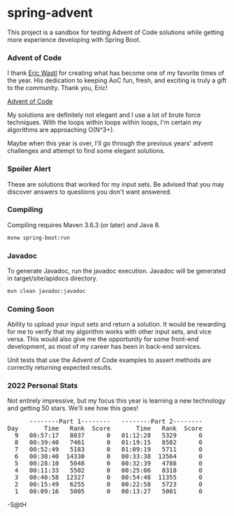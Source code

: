 # spring-advent
This project is a sandbox for testing Advent of Code solutions while getting
more experience developing with Spring Boot.

### Advent of Code

I thank [Eric Wastl](https://adventofcode.com/2022/about) for creating what has
become one of my favorite times of the year.  His dedication to keeping AoC
fun, fresh, and exciting is truly a gift to the community.  Thank you, Eric!

[Advent of Code](https://adventofcode.com/2022)

My solutions are definitely not elegant and I use a lot of brute force
techniques.  With the loops within loops within loops, I'm certain my
algorithms are approaching O(N^3+).

Maybe when this year is over, I'll go through the previous years' advent
challenges and attempt to find some elegant solutions.

### Spoiler Alert
These are solutions that worked for my input sets.  Be advised that you may
discover answers to questions you don't want answered.

### Compiling
Compiling requires Maven 3.6.3 (or later) and Java 8.
```sh
mvnw spring-boot:run
````

### Javadoc
To generate Javadoc, run the javadoc execution.  Javadoc will be generated in
target/site/apidocs directory.
```sh
mvn clean javadoc:javadoc
```

### Coming Soon

Ability to upload your input sets and return a solution.  It would be rewarding
for me to verify that my algorithm works with other input sets, and vice versa.
This would also give me the opportunity for some front-end development, as most
of my career has been in back-end services.

Unit tests that use the Advent of Code examples to assert methods are correctly
returning expected results. 

### 2022 Personal Stats

Not entirely impressive, but my focus this year is learning a new technology
and getting 50 stars.  We'll see how this goes!
<pre>
      --------Part 1--------   --------Part 2--------
Day       Time   Rank  Score       Time   Rank  Score
  9   00:57:17   8037      0   01:12:28   5329      0
  8   00:39:40   7461      0   01:19:15   8582      0
  7   00:52:49   5183      0   01:09:19   5711      0
  6   00:30:40  14330      0   00:33:38  13564      0
  5   00:28:10   5048      0   00:32:39   4788      0
  4   00:11:33   5502      0   00:25:06   8318      0
  3   00:40:58  12327      0   00:54:48  11355      0
  2   00:15:49   6255      0   00:22:58   5723      0
  1   00:09:16   5005      0   00:13:27   5001      0
</pre>

-S@tH